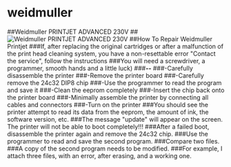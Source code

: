 # weidmuller
##Weidmuller PRINTJET ADVANCED 230V
##![Weidmuller PRINTJET ADVANCED 230V](https://cdn.pressebox.de/a/030d574ca176c798/attachments/0576552.attachment/filename/Photo+PJA_1.jpg)
##How To Repair Weidmuller Printjet
###If, after replacing the original cartridges or after a malfunction of the print head cleaning system, you have a non-resettable error "Contact the service", follow the instructions
###You will need a screwdriver, a programmer, smooth hands and a little luck)
###**--**
###-Carefully disassemble the printer
###-Remove the printer board
###-Carefully remove the 24c32 DIP8 chip
###-Use the programmer to read the program and save it
###-Clean the eeprom completely
###-Insert the chip back onto the printer board
###-Minimally assemble the printer by connecting all cables and connectors
###-Turn on the printer 
###You should see the printer attempt to read its data from the eeprom, the amount of ink, the software version, etc.
###The message "update" will appear on the screen. The printer will not be able to boot completely!!!
###After a failed boot, disassemble the printer again and remove the 24c32 chip.
###Use the programmer to read and save the second program.
###Compare two files.
###A copy of the second program needs to be modified.
###For example, I attach three files, with an error, after erasing, and a working one.
